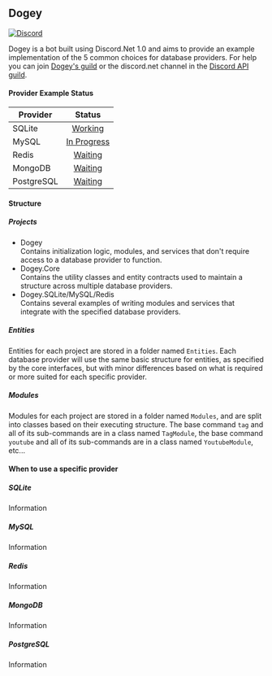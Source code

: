 ## Dogey  
[![Discord](https://discordapp.com/api/guilds/158057120493862912/widget.png)](https://discord.gg/0sjlWZiGRvRNZAqx)  

Dogey is a bot built using Discord.Net 1.0 and aims to provide an example implementation of the 5 common choices for database providers. For help you can join [Dogey's guild](https://discord.gg/0sjlWZiGRvRNZAqx) or the discord.net channel in the [Discord API guild](https://discord.gg/BeDSNf2).

#### Provider Example Status

| Provider   |   Status  |
|------------|:-----------:|
| SQLite     |   [Working](https://github.com/Aux/Dogey/issues/1)   |
| MySQL      | [In Progress](https://github.com/Aux/Dogey/issues/2) |
| Redis      |   [Waiting](https://github.com/Aux/Dogey/issues/3)   |
| MongoDB    |   [Waiting](https://github.com/Aux/Dogey/issues/4)   |
| PostgreSQL |   [Waiting](https://github.com/Aux/Dogey/issues/5)   |

#### Structure
##### Projects
- Dogey  
Contains initialization logic, modules, and services that don't require access to a database provider to function.
- Dogey.Core  
Contains the utility classes and entity contracts used to maintain a structure across multiple database providers.
- Dogey.SQLite/MySQL/Redis  
Contains several examples of writing modules and services that integrate with the specified database providers.

##### Entities
Entities for each project are stored in a folder named `Entities`. Each database provider will use the same basic structure for entities, as specified by the core interfaces, but with minor differences based on what is required or more suited for each specific provider. 

##### Modules
Modules for each project are stored in a folder named `Modules`, and are split into classes based on their executing structure. The base command `tag` and all of its sub-commands are in a class named `TagModule`, the base command `youtube` and all of its sub-commands are in a class named `YoutubeModule`, etc...


#### When to use a specific provider

##### SQLite
Information

##### MySQL
Information

##### Redis
Information

##### MongoDB
Information

##### PostgreSQL
Information
